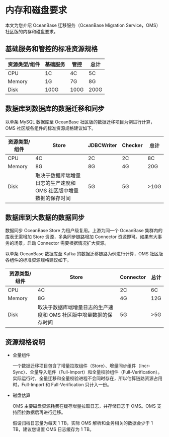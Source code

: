 # 内存和磁盘要求

本文为您介绍 OceanBase 迁移服务（OceanBase Migration Service，OMS）社区版的内存和磁盘要求。

## 基础服务和管控的标准资源规格

| 资源类型/组件 | 基础服务 |  管控  |  总计  |
|---------|------|------|------|
| CPU     | 1C   | 4C   | 5C   |
| Memory  | 1G   | 7G   | 8G   |
| Disk    | 100G | 100G | 200G |

## 数据库到数据库的数据迁移和同步

以单条 MySQL 数据库至 OceanBase 社区版的数据迁移项目为例进行计算，OMS 社区版各组件的标准资源规格建议如下。

| 资源类型/组件 |              Store               | JDBCWriter | Checker |          总计           |
|---------|----------------------------------|------------|---------|-----------------------|
| CPU     | 4C                               | 2C         | 2C      | 8C                    |
| Memory  | 8G                               | 8G         | 4G      | 20G                   |
| Disk    | 取决于数据库端增量日志的生产速度和 OMS 社区版中增量数据的保存时间 | 5G         | 5G      | \>10G |

## 数据库到大数据的数据同步

数据同步 OceanBase Store 为租户级复用。上游为同一个 OceanBase 集群内的库表无需增加 Store 资源，多条同步链路增加 Connector 资源即可。如果有大事务的场景，启动 Connector 需要根据情况扩大资源。

以单条 OceanBase 数据库至 Kafka 的数据迁移链路为例进行计算，OMS 社区版各组件的标准资源规格建议如下。

| 资源类型/组件 |              Store               | Connector |          总计          |
|---------|----------------------------------|-----------|----------------------|
| CPU     | 4C                               | 2C        | 6C                   |
| Memory  | 8G                               | 4G        | 12G                  |
| Disk    | 取决于数据库端增量日志的生产速度和 OMS 社区版中增量数据的保存时间 | 5G        | \>5G |

## 资源规格说明

* 全量组件

  一个数据迁移项目包含了增量拉取组件（Store）、增量同步组件（Incr-Sync）、全量导入组件（Full-Import）和全量校验组件（Full-Verification）。实际运行时，全量迁移和全量校验进程不会同时存在，所以估算链路资源占用时，Full-Import 和 Full-Verification 只计入一份。
  
* 磁盘估算

  OMS 主要磁盘资源耗费在缓存增量拉取日志，并存储日志于 OMS。OMS 支持回拉数据后再进行迁移。
  
  假设归档日志量为每天 1 TB，实际 OMS 解析和业务相关的数据会少于 1 TB，建议您设置 OMS 日志缓存为 1 TB。
  